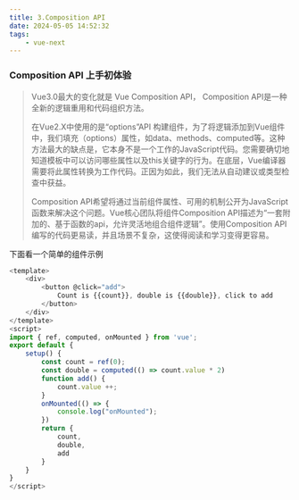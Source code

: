 ```yaml
---
title: 3.Composition API
date: 2024-05-05 14:52:32
tags:
	- vue-next
---
```

### Composition API 上手初体验

> Vue3.0最大的变化就是 Vue Composition API， Composition API是一种全新的逻辑重用和代码组织方法。
>
> 在Vue2.X中使用的是“options”API 构建组件，为了将逻辑添加到Vue组件中，我们填充（options）属性，如data、methods、computed等。这种方法最大的缺点是，它本身不是一个工作的JavaScript代码。您需要确切地知道模板中可以访问哪些属性以及this关键字的行为。在底层，Vue编译器需要将此属性转换为工作代码。正因为如此，我们无法从自动建议或类型检查中获益。
>
> Composition API希望将通过当前组件属性、可用的机制公开为JavaScript函数来解决这个问题。Vue核心团队将组件Composition API描述为“一套附加的、基于函数的api，允许灵活地组合组件逻辑”。使用Composition API编写的代码更易读，并且场景不复杂，这使得阅读和学习变得更容易。

下面看一个简单的组件示例

```javascript
<template>
	<div>
		<button @click="add">
			Count is {{count}}, double is {{double}}, click to add
		</button>
	</div>
</template>
<script>
import { ref, computed, onMounted } from 'vue';
export default {
	setup() {
		const count = ref(0);
		const double = computed(() => count.value * 2)
		function add() {
			count.value ++;
		}
		onMounted(() => {
			console.log("onMounted");
		})
		return {
			count,
			double,
			add
		}
	}
}
</script>
```

